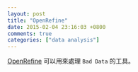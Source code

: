 ```yaml
---
layout: post
title: "OpenRefine"
date: 2015-02-04 23:16:03 +0800
comments: true
categories: ["data analysis"]
---
```


<!-- more -->

[OpenRefine] 可以用來處理 `Bad Data` 的工具。


[OpenRefine]:https://github.com/OpenRefine/OpenRefine